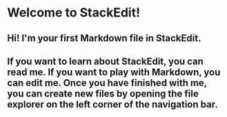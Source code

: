 # Welcome to StackEdit!

## Hi! I'm your first Markdown file in **StackEdit**. 
## If you want to learn about StackEdit, you can read me. If you want to play with Markdown, you can edit me. Once you have finished with me, you can create new files by opening the **file explorer** on the left corner of the navigation bar.
